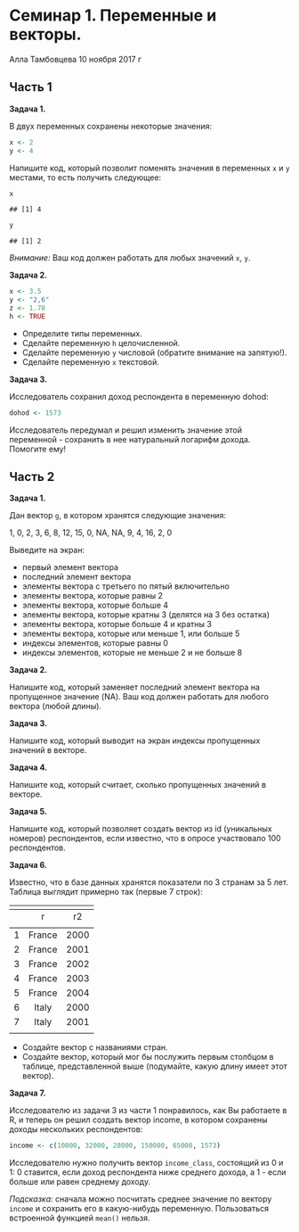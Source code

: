 Семинар 1. Переменные и векторы.
================
Алла Тамбовцева
10 ноября 2017 г

Часть 1
-------

**Задача 1.**

В двух переменных сохранены некоторые значения:

``` r
x <- 2
y <- 4
```

Напишите код, который позволит поменять значения в переменных `x` и `y` местами, то есть получить следующее:

``` r
x
```

    ## [1] 4

``` r
y
```

    ## [1] 2

*Внимание:* Ваш код должен работать для любых значений `x`, `y`.

**Задача 2.**

``` r
x <- 3.5
y <- "2,6"
z <- 1.78
h <- TRUE
```

-   Определите типы переменных.
-   Сделайте переменную `h` целочисленной.
-   Сделайте переменную `y` числовой (обратите внимание на запятую!).
-   Сделайте переменную `x` текстовой.

**Задача 3.**

Исследователь сохранил доход респондента в переменную dohod:

``` r
dohod <- 1573
```

Исследователь передумал и решил изменить значение этой переменной - сохранить в нее натуральный логарифм дохода. Помогите ему!

Часть 2
-------

**Задача 1.**

Дан вектор `g`, в котором хранятся следующие значения:

1, 0, 2, 3, 6, 8, 12, 15, 0, NA, NA, 9, 4, 16, 2, 0

Выведите на экран:

-   первый элемент вектора
-   последний элемент вектора
-   элементы вектора с третьего по пятый включительно
-   элементы вектора, которые равны 2
-   элементы вектора, которые больше 4
-   элементы вектора, которые кратны 3 (делятся на 3 без остатка)
-   элементы вектора, которые больше 4 и кратны 3
-   элементы вектора, которые или меньше 1, или больше 5
-   индексы элементов, которые равны 0
-   индексы элементов, которые не меньше 2 и не больше 8

**Задача 2.**

Напишите код, который заменяет последний элемент вектора на пропущенное значение (NA). Ваш код должен работать для любого вектора (любой длины).

**Задача 3.**

Напишите код, который выводит на экран индексы пропущенных значений в векторе.

**Задача 4.**

Напишите код, который считает, сколько пропущенных значений в векторе.

**Задача 5.**

Напишите код, который позволяет создать вектор из id (уникальных номеров) респондентов, если известно, что в опросе участвовало 100 респондентов.

**Задача 6.**

Известно, что в базе данных хранятся показатели по 3 странам за 5 лет. Таблица выглядит примерно так (первые 7 строк):

<table style="text-align:center"><tr><td colspan="3" style="border-bottom: 1px solid black"></td></tr><tr><td style="text-align:left"></td><td>r</td><td>r2</td></tr>
<tr><td colspan="3" style="border-bottom: 1px solid black"></td></tr><tr><td style="text-align:left">1</td><td>France</td><td>2000</td></tr>
<tr><td style="text-align:left">2</td><td>France</td><td>2001</td></tr>
<tr><td style="text-align:left">3</td><td>France</td><td>2002</td></tr>
<tr><td style="text-align:left">4</td><td>France</td><td>2003</td></tr>
<tr><td style="text-align:left">5</td><td>France</td><td>2004</td></tr>
<tr><td style="text-align:left">6</td><td>Italy</td><td>2000</td></tr>
<tr><td style="text-align:left">7</td><td>Italy</td><td>2001</td></tr>
<tr><td colspan="3" style="border-bottom: 1px solid black"></td></tr></table>

-   Создайте вектор с названиями стран.
-   Создайте вектор, который мог бы послужить первым столбцом в таблице, представленной выше (подумайте, какую длину имеет этот вектор).

**Задача 7.**

Исследователю из задачи 3 из части 1 понравилось, как Вы работаете в R, и теперь он решил создать вектор income, в котором сохранены доходы нескольких респондентов:

``` r
income <- c(10000, 32000, 28000, 150000, 65000, 1573)
```

Исследователю нужно получить вектор `income_class`, состоящий из 0 и 1: 0 ставится, если доход респондента ниже среднего дохода, а 1 - если больше или равен среднему доходу.

*Подсказка:* сначала можно посчитать среднее значение по вектору `income` и сохранить его в какую-нибудь переменную. Пользоваться встроенной функцией `mean()` нельзя.

